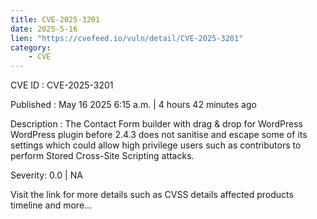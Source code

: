 ```yaml
---
title: CVE-2025-3201
date: 2025-5-16
lien: "https://cvefeed.io/vuln/detail/CVE-2025-3201"
category:
    - CVE
---
```


CVE ID : CVE-2025-3201

Published :  May 16
2025
6:15 a.m. | 4 hours
42 minutes ago

Description : The Contact Form builder with drag & drop for WordPress  WordPress plugin before 2.4.3 does not sanitise and escape some of its settings
which could allow high privilege users such as contributors to perform Stored Cross-Site Scripting attacks.

Severity: 0.0 | NA

Visit the link for more details
such as CVSS details
affected products
timeline
and more...
